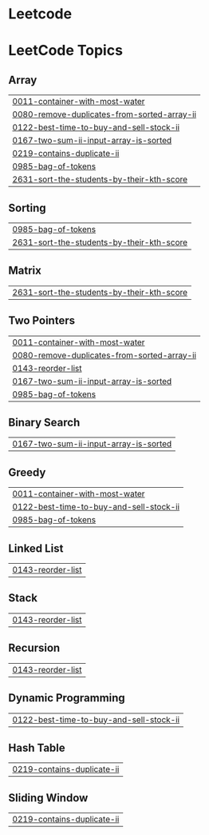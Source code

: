 # Leetcode
<!---LeetCode Topics Start-->
# LeetCode Topics
## Array
|  |
| ------- |
| [0011-container-with-most-water](https://github.com/Arunesh-Tiwari/DSA/tree/master/0011-container-with-most-water) |
| [0080-remove-duplicates-from-sorted-array-ii](https://github.com/Arunesh-Tiwari/DSA/tree/master/0080-remove-duplicates-from-sorted-array-ii) |
| [0122-best-time-to-buy-and-sell-stock-ii](https://github.com/Arunesh-Tiwari/DSA/tree/master/0122-best-time-to-buy-and-sell-stock-ii) |
| [0167-two-sum-ii-input-array-is-sorted](https://github.com/Arunesh-Tiwari/DSA/tree/master/0167-two-sum-ii-input-array-is-sorted) |
| [0219-contains-duplicate-ii](https://github.com/Arunesh-Tiwari/DSA/tree/master/0219-contains-duplicate-ii) |
| [0985-bag-of-tokens](https://github.com/Arunesh-Tiwari/DSA/tree/master/0985-bag-of-tokens) |
| [2631-sort-the-students-by-their-kth-score](https://github.com/Arunesh-Tiwari/DSA/tree/master/2631-sort-the-students-by-their-kth-score) |
## Sorting
|  |
| ------- |
| [0985-bag-of-tokens](https://github.com/Arunesh-Tiwari/DSA/tree/master/0985-bag-of-tokens) |
| [2631-sort-the-students-by-their-kth-score](https://github.com/Arunesh-Tiwari/DSA/tree/master/2631-sort-the-students-by-their-kth-score) |
## Matrix
|  |
| ------- |
| [2631-sort-the-students-by-their-kth-score](https://github.com/Arunesh-Tiwari/DSA/tree/master/2631-sort-the-students-by-their-kth-score) |
## Two Pointers
|  |
| ------- |
| [0011-container-with-most-water](https://github.com/Arunesh-Tiwari/DSA/tree/master/0011-container-with-most-water) |
| [0080-remove-duplicates-from-sorted-array-ii](https://github.com/Arunesh-Tiwari/DSA/tree/master/0080-remove-duplicates-from-sorted-array-ii) |
| [0143-reorder-list](https://github.com/Arunesh-Tiwari/DSA/tree/master/0143-reorder-list) |
| [0167-two-sum-ii-input-array-is-sorted](https://github.com/Arunesh-Tiwari/DSA/tree/master/0167-two-sum-ii-input-array-is-sorted) |
| [0985-bag-of-tokens](https://github.com/Arunesh-Tiwari/DSA/tree/master/0985-bag-of-tokens) |
## Binary Search
|  |
| ------- |
| [0167-two-sum-ii-input-array-is-sorted](https://github.com/Arunesh-Tiwari/DSA/tree/master/0167-two-sum-ii-input-array-is-sorted) |
## Greedy
|  |
| ------- |
| [0011-container-with-most-water](https://github.com/Arunesh-Tiwari/DSA/tree/master/0011-container-with-most-water) |
| [0122-best-time-to-buy-and-sell-stock-ii](https://github.com/Arunesh-Tiwari/DSA/tree/master/0122-best-time-to-buy-and-sell-stock-ii) |
| [0985-bag-of-tokens](https://github.com/Arunesh-Tiwari/DSA/tree/master/0985-bag-of-tokens) |
## Linked List
|  |
| ------- |
| [0143-reorder-list](https://github.com/Arunesh-Tiwari/DSA/tree/master/0143-reorder-list) |
## Stack
|  |
| ------- |
| [0143-reorder-list](https://github.com/Arunesh-Tiwari/DSA/tree/master/0143-reorder-list) |
## Recursion
|  |
| ------- |
| [0143-reorder-list](https://github.com/Arunesh-Tiwari/DSA/tree/master/0143-reorder-list) |
## Dynamic Programming
|  |
| ------- |
| [0122-best-time-to-buy-and-sell-stock-ii](https://github.com/Arunesh-Tiwari/DSA/tree/master/0122-best-time-to-buy-and-sell-stock-ii) |
## Hash Table
|  |
| ------- |
| [0219-contains-duplicate-ii](https://github.com/Arunesh-Tiwari/DSA/tree/master/0219-contains-duplicate-ii) |
## Sliding Window
|  |
| ------- |
| [0219-contains-duplicate-ii](https://github.com/Arunesh-Tiwari/DSA/tree/master/0219-contains-duplicate-ii) |
<!---LeetCode Topics End-->